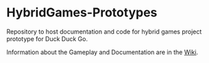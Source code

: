 # HybridGames-Prototypes
Repository to host documentation and code for hybrid games project prototype for Duck Duck Go.

Information about the Gameplay and Documentation are in the [Wiki](https://github.com/sorainsm/HybridGames-DuckDuckGo/wiki).
